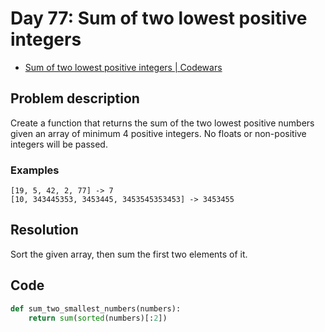 # Day 77: Sum of two lowest positive integers

- [Sum of two lowest positive integers | Codewars](https://www.codewars.com/kata/558fc85d8fd1938afb000014)

## Problem description

Create a function that returns the sum of the two lowest positive numbers given an array of minimum 4 positive integers. No floats or non-positive integers will be passed.

### Examples

```text
[19, 5, 42, 2, 77] -> 7
[10, 343445353, 3453445, 3453545353453] -> 3453455
```

## Resolution

Sort the given array, then sum the first two elements of it.

## Code

```python
def sum_two_smallest_numbers(numbers):
    return sum(sorted(numbers)[:2])
```
